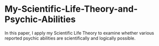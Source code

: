 # My-Scientific-Life-Theory-and-Psychic-Abilities
In this paper, I apply my Scientific Life Theory to examine whether various reported psychic abilities are scientifically and logically possible. 
